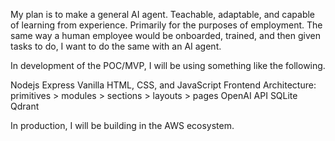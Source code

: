 My plan is to make a general AI agent. Teachable, adaptable, and capable of learning from experience. Primarily for the purposes of employment. The same way a human employee would be onboarded, trained, and then given tasks to do, I want to do the same with an AI agent.

In development of the POC/MVP, I will be using something like the following.

Nodejs
Express
Vanilla HTML, CSS, and JavaScript
Frontend Architecture: primitives > modules > sections > layouts > pages
OpenAI API
SQLite
Qdrant

In production, I will be building in the AWS ecosystem.